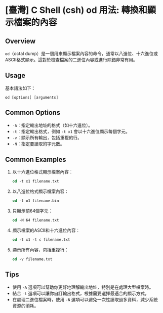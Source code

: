 # [臺灣] C Shell (csh) od 用法: 轉換和顯示檔案的內容

## Overview
`od`（octal dump）是一個用來顯示檔案內容的命令，通常以八進位、十六進位或ASCII格式顯示。這對於檢查檔案的二進位內容或進行除錯非常有用。

## Usage
基本語法如下：
```
od [options] [arguments]
```

## Common Options
- `-A`：指定輸出地址的格式（如十六進位）。
- `-t`：指定輸出格式，例如 `-t x1` 會以十六進位顯示每個字元。
- `-v`：顯示所有輸出，包括重複的行。
- `-N`：指定要讀取的字元數。

## Common Examples
1. 以十六進位格式顯示檔案內容：
   ```csh
   od -t x1 filename.txt
   ```

2. 以八進位格式顯示檔案內容：
   ```csh
   od -t o1 filename.bin
   ```

3. 只顯示前64個字元：
   ```csh
   od -N 64 filename.txt
   ```

4. 顯示檔案的ASCII和十六進位內容：
   ```csh
   od -t x1 -t c filename.txt
   ```

5. 顯示所有內容，包括重複行：
   ```csh
   od -v filename.txt
   ```

## Tips
- 使用 `-A` 選項可以幫助你更好地理解輸出地址，特別是在處理大型檔案時。
- 結合 `-t` 選項可以讓你自訂輸出格式，根據需要選擇最適合的顯示方式。
- 在處理二進位檔案時，使用 `-N` 選項可以避免一次性讀取過多資料，減少系統資源的消耗。